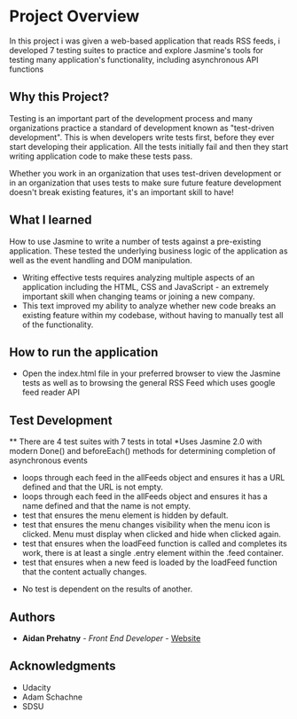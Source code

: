 # Project Overview

In this project i was given a web-based application that reads RSS feeds, i developed 7 testing suites to practice and explore Jasmine's tools for testing many application's functionality, including asynchronous API functions


## Why this Project?

Testing is an important part of the development process and many organizations practice a standard of development known as "test-driven development". This is when developers write tests first, before they ever start developing their application. All the tests initially fail and then they start writing application code to make these tests pass.

Whether you work in an organization that uses test-driven development or in an organization that uses tests to make sure future feature development doesn't break existing features, it's an important skill to have!


## What I learned

How to use Jasmine to write a number of tests against a pre-existing application. These tested the underlying business logic of the application as well as the event handling and DOM manipulation.
* Writing effective tests requires analyzing multiple aspects of an application including the HTML, CSS and JavaScript - an extremely important skill when changing teams or joining a new company.
* This text improved my ability to analyze whether new code breaks an existing feature within my codebase, without having to manually test all of the functionality.

## How to run the application

* Open the index.html file in your preferred browser to view the Jasmine tests as well as to browsing the general RSS Feed which uses google feed reader API

## Test Development

** There are 4 test suites with 7 tests in total
*Uses Jasmine 2.0 with modern Done() and beforeEach() methods for determining completion of asynchronous events

- loops through each feed in the allFeeds object and ensures it has a URL defined and that the URL is not empty.
- loops through each feed in the allFeeds object and ensures it has a name defined and that the name is not empty.
- test that ensures the menu element is hidden by default.
- test that ensures the menu changes visibility when the menu icon is clicked. Menu must display when clicked and hide when clicked again.
- test that ensures when the loadFeed function is called and completes its work, there is at least a single .entry element within the .feed container.
- test that ensures when a new feed is loaded by the loadFeed function that the content actually changes.

* No test is dependent on the results of another.

## Authors

* **Aidan Prehatny** - *Front End Developer* - [Website](https://aidanprehatny.com)

## Acknowledgments

* Udacity
* Adam Schachne
* SDSU